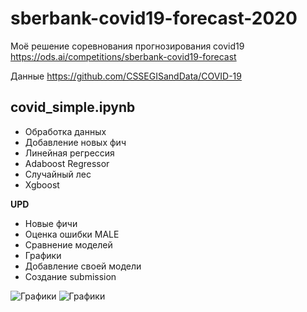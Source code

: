 # sberbank-covid19-forecast-2020
Моё решение соревнования прогнозирования covid19 https://ods.ai/competitions/sberbank-covid19-forecast

Данные https://github.com/CSSEGISandData/COVID-19
## covid_simple.ipynb
- Обработка данных
- Добавление новых фич
- Линейная регрессия
- Adaboost Regressor
- Случайный лес
- Xgboost

**UPD**
- Новые фичи
- Оценка ошибки MALE
- Сравнение моделей
- Графики
- Добавление своей модели
- Создание submission

![Графики](https://github.com/vlomme/sberbank-covid19-forecast-2020/blob/master/image.png)
![Графики](https://github.com/vlomme/sberbank-covid19-forecast-2020/blob/master/image2.png)
